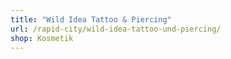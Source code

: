 ```yaml
---
title: "Wild Idea Tattoo & Piercing"
url: /rapid-city/wild-idea-tattoo-und-piercing/
shop: Kosmetik
---
```

